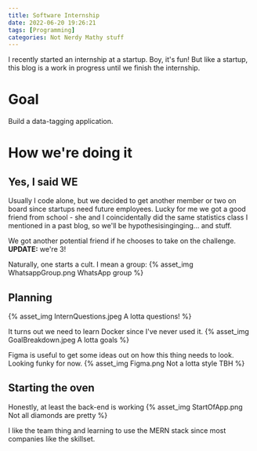 ```yaml
---
title: Software Internship
date: 2022-06-20 19:26:21
tags: [Programming]
categories: Not Nerdy Mathy stuff
---
```


I recently started an internship at a startup. Boy, it's fun! But like a startup, this blog is a work in progress until we finish the internship.

<!--more-->

# Goal
Build a data-tagging application.

# How we're doing it
## Yes, I said WE
Usually I code alone, but we decided to get another member or two on board since startups need future employees. Lucky for me we got a good friend from school - she and I coincidentally did the same statistics class I mentioned in a past blog, so we'll be hypothesisinginging... and stuff.

We got another potential friend if he chooses to take on the challenge.
**UPDATE:** we're 3!

Naturally, one starts a cult. I mean a group:
{% asset_img WhatsappGroup.png WhatsApp group %}

## Planning
{% asset_img InternQuestions.jpeg A lotta questions! %}

It turns out we need to learn Docker since I've never used it.
{% asset_img GoalBreakdown.jpeg A lotta goals %}

Figma is useful to get some ideas out on how this thing needs to look. Looking funky for now.
{% asset_img Figma.png Not a lotta style TBH %}

## Starting the oven
Honestly, at least the back-end is working
{% asset_img StartOfApp.png Not all diamonds are pretty %}


I like the team thing and learning to use the MERN stack since most companies like the skillset.
